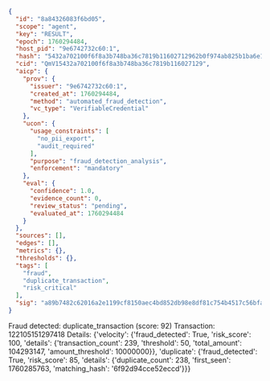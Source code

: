 ```json
{
  "id": "8a84326083f6bd05",
  "scope": "agent",
  "key": "RESULT",
  "epoch": 1760294484,
  "host_pid": "9e6742732c60:1",
  "hash": "5432a702100f6f8a3b748ba36c7819b11602712962b0f974ab825b1ba6e17288",
  "cid": "QmV15432a702100f6f8a3b748ba36c7819b116027129",
  "aicp": {
    "prov": {
      "issuer": "9e6742732c60:1",
      "created_at": 1760294484,
      "method": "automated_fraud_detection",
      "vc_type": "VerifiableCredential"
    },
    "ucon": {
      "usage_constraints": [
        "no_pii_export",
        "audit_required"
      ],
      "purpose": "fraud_detection_analysis",
      "enforcement": "mandatory"
    },
    "eval": {
      "confidence": 1.0,
      "evidence_count": 0,
      "review_status": "pending",
      "evaluated_at": 1760294484
    }
  },
  "sources": [],
  "edges": [],
  "metrics": {},
  "thresholds": {},
  "tags": [
    "fraud",
    "duplicate_transaction",
    "risk_critical"
  ],
  "sig": "a89b7482c62016a2e1199cf8150aec4bd852db98e8df81c754b4517c56bfa62e"
}
```

Fraud detected: duplicate_transaction (score: 92)
Transaction: 122105151297418
Details: {'velocity': {'fraud_detected': True, 'risk_score': 100, 'details': {'transaction_count': 239, 'threshold': 50, 'total_amount': 104293147, 'amount_threshold': 10000000}}, 'duplicate': {'fraud_detected': True, 'risk_score': 85, 'details': {'duplicate_count': 238, 'first_seen': 1760285763, 'matching_hash': '6f92d94cce52eccd'}}}